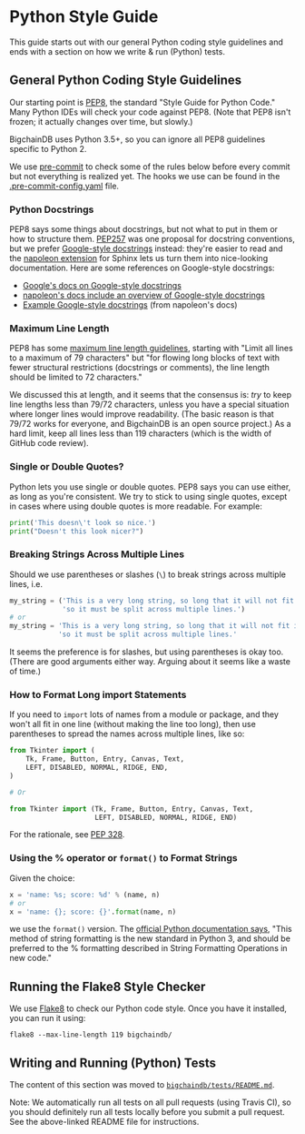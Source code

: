 <!---
Copyright © 2020 Interplanetary Database Association e.V.,
BigchainDB and IPDB software contributors.
SPDX-License-Identifier: (Apache-2.0 AND CC-BY-4.0)
Code is Apache-2.0 and docs are CC-BY-4.0
--->

# Python Style Guide

This guide starts out with our general Python coding style guidelines and ends with a section on how we write & run (Python) tests.

## General Python Coding Style Guidelines

Our starting point is [PEP8](https://www.python.org/dev/peps/pep-0008/), the standard "Style Guide for Python Code." Many Python IDEs will check your code against PEP8. (Note that PEP8 isn't frozen; it actually changes over time, but slowly.)

BigchainDB uses Python 3.5+, so you can ignore all PEP8 guidelines specific to Python 2.

We use [pre-commit](http://pre-commit.com/) to check some of the rules below before every commit but not everything is realized yet.
The hooks we use can be found in the [.pre-commit-config.yaml](https://github.com/bigchaindb/bigchaindb/blob/master/.pre-commit-config.yaml) file.

### Python Docstrings

PEP8 says some things about docstrings, but not what to put in them or how to structure them. [PEP257](https://www.python.org/dev/peps/pep-0257/) was one proposal for docstring conventions, but we prefer [Google-style docstrings](https://google.github.io/styleguide/pyguide.html?showone=Comments#Comments) instead: they're easier to read and the [napoleon extension](http://www.sphinx-doc.org/en/stable/ext/napoleon.html) for Sphinx lets us turn them into nice-looking documentation. Here are some references on Google-style docstrings:

* [Google's docs on Google-style docstrings](https://google.github.io/styleguide/pyguide.html?showone=Comments#Comments)
* [napoleon's docs include an overview of Google-style docstrings](http://sphinxcontrib-napoleon.readthedocs.org/en/latest/index.html)
* [Example Google-style docstrings](http://sphinxcontrib-napoleon.readthedocs.org/en/latest/example_google.html) (from napoleon's docs)

### Maximum Line Length

PEP8 has some [maximum line length guidelines](https://www.python.org/dev/peps/pep-0008/#id17), starting with "Limit all lines to a maximum of 79 characters" but "for flowing long blocks of text with fewer structural restrictions (docstrings or comments), the line length should be limited to 72 characters."

We discussed this at length, and it seems that the consensus is: _try_ to keep line lengths less than 79/72 characters, unless you have a special situation where longer lines would improve readability. (The basic reason is that 79/72 works for everyone, and BigchainDB is an open source project.) As a hard limit, keep all lines less than 119 characters (which is the width of GitHub code review).

### Single or Double Quotes?

Python lets you use single or double quotes. PEP8 says you can use either, as long as you're consistent. We try to stick to using single quotes, except in cases where using double quotes is more readable. For example:
```python
print('This doesn\'t look so nice.')
print("Doesn't this look nicer?")
```

### Breaking Strings Across Multiple Lines

Should we use parentheses or slashes (`\`) to break strings across multiple lines, i.e.
```python
my_string = ('This is a very long string, so long that it will not fit into just one line '
             'so it must be split across multiple lines.')
# or
my_string = 'This is a very long string, so long that it will not fit into just one line ' \
            'so it must be split across multiple lines.'
```

It seems the preference is for slashes, but using parentheses is okay too. (There are good arguments either way. Arguing about it seems like a waste of time.)

### How to Format Long import Statements

If you need to `import` lots of names from a module or package, and they won't all fit in one line (without making the line too long), then use parentheses to spread the names across multiple lines, like so:
```python
from Tkinter import (
    Tk, Frame, Button, Entry, Canvas, Text,
    LEFT, DISABLED, NORMAL, RIDGE, END,
)

# Or

from Tkinter import (Tk, Frame, Button, Entry, Canvas, Text,
                     LEFT, DISABLED, NORMAL, RIDGE, END)
```

For the rationale, see [PEP 328](https://www.python.org/dev/peps/pep-0328/#rationale-for-parentheses).

### Using the % operator or `format()` to Format Strings

Given the choice:
```python
x = 'name: %s; score: %d' % (name, n)
# or
x = 'name: {}; score: {}'.format(name, n)
```

we use the `format()` version. The [official Python documentation says](https://docs.python.org/2/library/stdtypes.html#str.format), "This method of string formatting is the new standard in Python 3, and should be preferred to the % formatting described in String Formatting Operations in new code."


## Running the Flake8 Style Checker

We use [Flake8](http://flake8.pycqa.org/en/latest/index.html) to check our Python code style. Once you have it installed, you can run it using:
```text
flake8 --max-line-length 119 bigchaindb/
```


## Writing and Running (Python) Tests

The content of this section was moved to [`bigchaindb/tests/README.md`](https://github.com/bigchaindb/bigchaindb/blob/master/tests/README.md).

Note: We automatically run all tests on all pull requests (using Travis CI), so you should definitely run all tests locally before you submit a pull request. See the above-linked README file for instructions.
